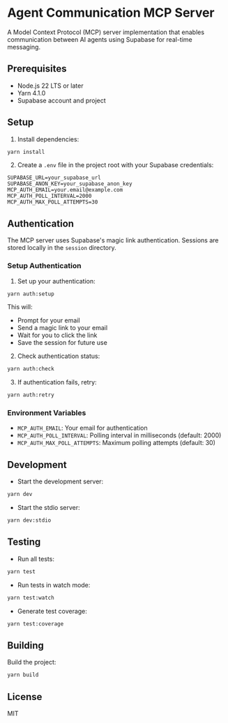 # Agent Communication MCP Server

A Model Context Protocol (MCP) server implementation that enables communication between AI agents using Supabase for real-time messaging.

## Prerequisites

- Node.js 22 LTS or later
- Yarn 4.1.0
- Supabase account and project

## Setup

1. Install dependencies:
```bash
yarn install
```

2. Create a `.env` file in the project root with your Supabase credentials:
```env
SUPABASE_URL=your_supabase_url
SUPABASE_ANON_KEY=your_supabase_anon_key
MCP_AUTH_EMAIL=your.email@example.com
MCP_AUTH_POLL_INTERVAL=2000
MCP_AUTH_MAX_POLL_ATTEMPTS=30
```

## Authentication

The MCP server uses Supabase's magic link authentication. Sessions are stored locally in the `session` directory.

### Setup Authentication

1. Set up your authentication:
```bash
yarn auth:setup
```
This will:
- Prompt for your email
- Send a magic link to your email
- Wait for you to click the link
- Save the session for future use

2. Check authentication status:
```bash
yarn auth:check
```

3. If authentication fails, retry:
```bash
yarn auth:retry
```

### Environment Variables

- `MCP_AUTH_EMAIL`: Your email for authentication
- `MCP_AUTH_POLL_INTERVAL`: Polling interval in milliseconds (default: 2000)
- `MCP_AUTH_MAX_POLL_ATTEMPTS`: Maximum polling attempts (default: 30)

## Development

- Start the development server:
```bash
yarn dev
```

- Start the stdio server:
```bash
yarn dev:stdio
```

## Testing

- Run all tests:
```bash
yarn test
```

- Run tests in watch mode:
```bash
yarn test:watch
```

- Generate test coverage:
```bash
yarn test:coverage
```

## Building

Build the project:
```bash
yarn build
```

## License

MIT 